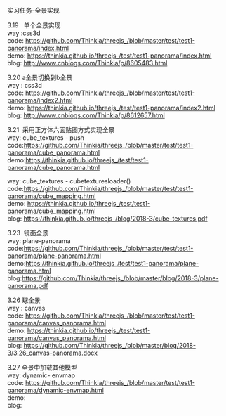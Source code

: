 实习任务-全景实现

3.19   单个全景实现 <br>
way  :css3d<br>
code: https://github.com/Thinkia/threejs_/blob/master/test/test1-panorama/index.html<br>
demo: https://thinkia.github.io/threejs_/test/test1-panorama/index.html <br>
blog: http://www.cnblogs.com/Thinkia/p/8605483.html <br>

3.20  a全景切换到b全景<br>
way :  css3d<br>
code:  https://github.com/Thinkia/threejs_/blob/master/test/test1-panorama/index2.html <br>
demo:  https://thinkia.github.io/threejs_/test/test1-panorama/index2.html<br>
blog:  http://www.cnblogs.com/Thinkia/p/8612657.html<br>

3.21  采用正方体六面贴图方式实现全景<br>
way: cube_textures   -  push <br>
code:https://github.com/Thinkia/threejs_/blob/master/test/test1-panorama/cube_panorama.html<br>
demo:https://thinkia.github.io/threejs_/test/test1-panorama/cube_panorama.html<br>

way: cube_textures  -  cubetexturesloader()<br>
code:https://github.com/Thinkia/threejs_/blob/master/test/test1-panorama/cube_mapping.html<br>
demo: https://thinkia.github.io/threejs_/test/test1-panorama/cube_mapping.html   <br>
blog: https://thinkia.github.io/threejs_/blog/2018-3/cube-textures.pdf<br>

3.23  镜面全景<br>
way: plane-panorama <br>
code:https://github.com/Thinkia/threejs_/blob/master/test/test1-panorama/plane-panorama.html               <br>
demo:https://thinkia.github.io/threejs_/test/test1-panorama/plane-panorama.html   <br>
blog:https://github.com/Thinkia/threejs_/blob/master/blog/2018-3/plane-panorama.pdf <br>

3.26 球全景 <br>
way : canvas  <br>
code: https://github.com/Thinkia/threejs_/blob/master/test/test1-panorama/canvas_panorama.html <br>
demo: https://thinkia.github.io/threejs_/test/test1-panorama/canvas_panorama.html <br>
blog: https://github.com/Thinkia/threejs_/blob/master/blog/2018-3/3.26_canvas-panorama.docx <br>


3.27 全景中加载其他模型 <br>
way:  dynamic- envmap<br>
code: https://github.com/Thinkia/threejs_/blob/master/test/test1-panorama/dynamic-envmap.html<br>
demo: <br>
blog: <br>




